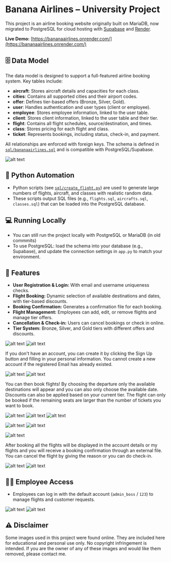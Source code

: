 # Banana Airlines – University Project

This project is an airline booking website originally built on MariaDB, now migrated to PostgreSQL for cloud hosting with [Supabase](https://supabase.com/) and [Render](https://render.com/).

**Live Demo:** [https://bananaairlines.onrender.com/](https://bananaairlines.onrender.com/) 

## 🗄️ Data Model

The data model is designed to support a full-featured airline booking system. Key tables include:

- **aircraft**: Stores aircraft details and capacities for each class.
- **cities**: Contains all supported cities and their airport codes.
- **offer**: Defines tier-based offers (Bronze, Silver, Gold).
- **user**: Handles authentication and user types (client or employee).
- **employee**: Stores employee information, linked to the user table.
- **client**: Stores client information, linked to the user table and their tier.
- **flight**: Contains all flight schedules, source/destination, and times.
- **class**: Stores pricing for each flight and class.
- **ticket**: Represents bookings, including status, check-in, and payment.

All relationships are enforced with foreign keys. The schema is defined in [`sql/bananaairlines.sql`](sql/bananaairlines.sql) and is compatible with PostgreSQL/Supabase.

![alt text](https://github.com/goviet2002/BananaAirlines/blob/main/sql/dataModel.png)



## 🐍 Python Automation

- Python scripts (see [`sql/create_flight.py`](sql/create_flight.py)) are used to generate large numbers of flights, aircraft, and classes with realistic random data.
- These scripts output SQL files (e.g., `flights.sql`, `aircrafts.sql`, `classes.sql`) that can be loaded into the PostgreSQL database.



## 💻 Running Locally
- You can still run the project locally with PostgreSQL or MariaDB (in old commmits)
- To use PostgreSQL: load the schema into your database (e.g., Supabase), and update the connection settings in `app.py` to match your environment.

## 📝 Features

- **User Registration & Login:** With email and username uniqueness checks.
- **Flight Booking:** Dynamic selection of available destinations and dates, with tier-based discounts.
- **Booking Confirmation:** Generates a confirmation file for each booking.
- **Flight Management:** Employees can add, edit, or remove flights and manage tier offers.
- **Cancellation & Check-in:** Users can cancel bookings or check in online.
- **Tier System:** Bronze, Silver, and Gold tiers with different offers and discounts.

![alt text](https://github.com/goviet2002/BananaAirlines/blob/main/bananaairlines.gif)
![alt text](https://github.com/goviet2002/BananaAirlines/blob/05a2c72bef380e427b55377787d117a12c86b3d8/static/images/overview/tier.png)

If you don't have an account, you can create it by clicking the Sign Up button and filling in your personal information. You cannot create a new account if the registered Email has already existed.

![alt text](https://github.com/goviet2002/BananaAirlines/blob/37acba087a9aa2e22d92e92d46289ddfb122f938/static/images/overview/login.png)
![alt text](https://github.com/goviet2002/BananaAirlines/blob/37acba087a9aa2e22d92e92d46289ddfb122f938/static/images/overview/signup.png)

You can then book flights! By choosing the departure only the available destinations will appear and you can also only choose the available date. Discounts can also be applied based on your current tier. The flight can only be booked if the remaining seats are larger than the number of tickets you want to book.

![alt text](https://github.com/goviet2002/BananaAirlines/blob/37acba087a9aa2e22d92e92d46289ddfb122f938/static/images/overview/chooseflight.png)
![alt text](https://github.com/goviet2002/BananaAirlines/blob/37acba087a9aa2e22d92e92d46289ddfb122f938/static/images/overview/availableflight.png)
![alt text](https://github.com/goviet2002/BananaAirlines/blob/37acba087a9aa2e22d92e92d46289ddfb122f938/static/images/overview/checkdetailflight.png)

![alt text](https://github.com/goviet2002/BananaAirlines/blob/37acba087a9aa2e22d92e92d46289ddfb122f938/static/images/overview/myaccount.png)
![alt text](https://github.com/goviet2002/BananaAirlines/blob/37acba087a9aa2e22d92e92d46289ddfb122f938/static/images/overview/myflight.png)

![alt text](https://github.com/goviet2002/BananaAirlines/blob/37acba087a9aa2e22d92e92d46289ddfb122f938/static/images/overview/checkin.png)

After booking all the flights will be displayed in the account details or my flights and you will receive a booking confirmation through an external file. You can cancel the flight by giving the reason or you can do check-in.

![alt text](https://github.com/goviet2002/BananaAirlines/blob/37acba087a9aa2e22d92e92d46289ddfb122f938/static/images/overview/cf.png)
![alt text](https://github.com/goviet2002/BananaAirlines/blob/37acba087a9aa2e22d92e92d46289ddfb122f938/static/images/overview/checkedin.png)

## 👨‍💻 Employee Access

- Employees can log in with the default account (`admin_boss` / `123`) to manage flights and customer requests.

![alt text](https://github.com/goviet2002/BananaAirlines/blob/37acba087a9aa2e22d92e92d46289ddfb122f938/static/images/overview/employee1.png)
![alt text](https://github.com/goviet2002/BananaAirlines/blob/37acba087a9aa2e22d92e92d46289ddfb122f938/static/images/overview/employee2.png)

## ⚠️ Disclaimer
Some images used in this project were found online. They are included here for educational and personal use only. No copyright infringement is intended. If you are the owner of any of these images and would like them removed, please contact me.

